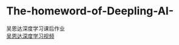 # The-homeword-of-Deepling-AI-
吴恩达深度学习课后作业<br>
[吴恩达深度学习视频](https://mooc.study.163.com/learn/2001281002?tid=2001392029#/learn/content)<br>
